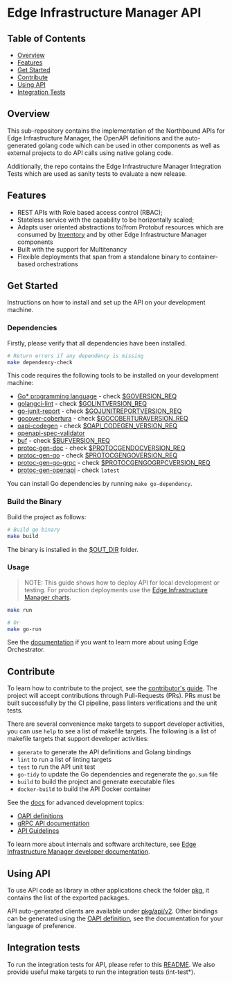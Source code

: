 # Edge Infrastructure Manager API

## Table of Contents

- [Overview](#overview)
- [Features](#features)
- [Get Started](#get-started)
- [Contribute](#contribute)
- [Using API](#using-api)
- [Integration Tests](#integration-tests)

## Overview

This sub-repository contains the implementation of the Northbound APIs for Edge Infrastructure Manager, the OpenAPI
definitions and the auto-generated golang code which can be used in other components as well as external projects to
do API calls using native golang code.

Additionally, the repo contains the Edge Infrastructure Manager Integration Tests which are used as sanity tests to
evaluate a new release.

## Features

- REST APIs with Role based access control (RBAC);
- Stateless service with the capability to be horizontally scaled;
- Adapts user oriented abstractions to/from Protobuf resources which are consumed by
[Inventory](../inventory/README.md) and by other Edge Infrastructure Manager components
- Built with the support for Multitenancy
- Flexible deployments that span from a standalone binary to container-based orchestrations

## Get Started

Instructions on how to install and set up the API on your development machine.

### Dependencies

Firstly, please verify that all dependencies have been installed.

```bash
# Return errors if any dependency is missing
make dependency-check
```

This code requires the following tools to be installed on your development machine:

- [Go\* programming language](https://go.dev) - check [$GOVERSION_REQ](../version.mk)
- [golangci-lint](https://github.com/golangci/golangci-lint) - check [$GOLINTVERSION_REQ](../version.mk)
- [go-junit-report](https://github.com/jstemmer/go-junit-report) - check [$GOJUNITREPORTVERSION_REQ](../version.mk)
- [gocover-cobertura](github.com/boumenot/gocover-cobertura) - check [$GOCOBERTURAVERSION_REQ](../version.mk)
- [oapi-codegen](https://github.com/oapi-codegen/oapi-codegen) - check [$OAPI_CODEGEN_VERSION_REQ](../version.mk)
- [openapi-spec-validator](https://github.com/p1c2u/openapi-spec-validator)
- [buf](https://github.com/bufbuild/buf) - check [$BUFVERSION_REQ](../version.mk)
- [protoc-gen-doc](https://github.com/pseudomuto/protoc-gen-doc) - check [$PROTOCGENDOCVERSION_REQ](../version.mk)
- [protoc-gen-go](https://pkg.go.dev/google.golang.org/protobuf) - check [$PROTOCGENGOVERSION_REQ](../version.mk)
- [protoc-gen-go-grpc](https://pkg.go.dev/google.golang.org/grpc) - check [$PROTOCGENGOGRPCVERSION_REQ](../version.mk)
- [protoc-gen-openapi](github.com/kollalabs/protoc-gen-openapi) - check `latest`

You can install Go dependencies by running `make go-dependency`.

### Build the Binary

Build the project as follows:

```bash
# Build go binary
make build
```

The binary is installed in the [$OUT_DIR](../common.mk) folder.

### Usage

> NOTE: This guide shows how to deploy API for local development or testing. For production deployments use the
[Edge Infrastructure Manager charts][inframanager-charts].

```bash
make run

# Or
make go-run
```

See the [documentation][user-guide-url] if you want to learn more about using Edge Orchestrator.

## Contribute

To learn how to contribute to the project, see the [contributor's guide][contributors-guide-url]. The project will
accept contributions through Pull-Requests (PRs). PRs must be built successfully by the CI pipeline, pass linters
verifications and the unit tests.

There are several convenience make targets to support developer activities, you can use `help` to see a list of makefile
targets. The following is a list of makefile targets that support developer activities:

- `generate` to generate the API definitions and Golang bindings
- `lint` to run a list of linting targets
- `test` to run the API unit test
- `go-tidy` to update the Go dependencies and regenerate the `go.sum` file
- `build` to build the project and generate executable files
- `docker-build` to build the API Docker container

See the [docs](docs) for advanced development topics:

- [OAPI definitions](docs/oapi.md)
- [gRPC API documentation](docs/proto.md)
- [API Guidelines](docs/guide.md)

To learn more about internals and software architecture, see
[Edge Infrastructure Manager developer documentation][inframanager-dev-guide-url].

## Using API

To use API code as library in other applications check the folder [pkg](pkg), it contains the list of the
exported packages.

API auto-generated clients are available under [pkg/api/v2](pkg/api/v2/). Other bindings can be generated using
the [OAPI definition](api/openapi/openapi.yaml), see the documentation for your
language of preference.

## Integration tests

To run the integration tests for API, please refer to this [README](test/README.md). We also provide useful make
targets to run the integration tests (int-test*).

[user-guide-url]: https://docs.openedgeplatform.intel.com/edge-manage-docs/main/user_guide/get_started_guide/index.html
[inframanager-dev-guide-url]: https://docs.openedgeplatform.intel.com/edge-manage-docs/main/developer_guide/infra_manager/index.html
[contributors-guide-url]: https://docs.openedgeplatform.intel.com/edge-manage-docs/main/developer_guide/contributor_guide/index.html
[inframanager-charts]: https://github.com/open-edge-platform/infra-charts
